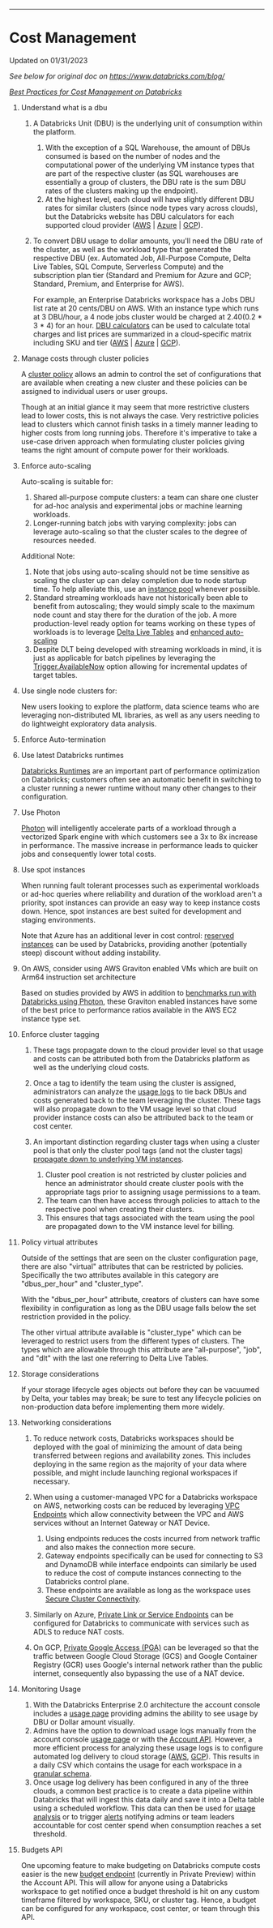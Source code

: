 ***
# Cost Management

Updated on 01/31/2023

*See below for original doc on https://www.databricks.com/blog/*

*[Best Practices for Cost Management on Databricks](https://www.databricks.com/blog/2022/10/18/best-practices-cost-management-databricks.html)*

1. Understand what is a dbu
    1. A Databricks Unit (DBU) is the underlying unit of consumption within the platform. 
    
        1. With the exception of a SQL Warehouse, the amount of DBUs consumed is based on the number of nodes and the computational power of the underlying VM instance types that are part of the respective cluster (as SQL warehouses are essentially a group of clusters, the DBU rate is the sum DBU rates of the clusters making up the endpoint). 
        2. At the highest level, each cloud will have slightly different DBU rates for similar clusters (since node types vary across clouds), but the Databricks website has DBU calculators for each supported cloud provider ([AWS](https://www.databricks.com/product/aws-pricing/instance-types) | [Azure](https://azure.microsoft.com/en-us/pricing/calculator/) | [GCP](https://www.databricks.com/product/gcp-pricing/instance-types)).

    2. To convert DBU usage to dollar amounts, you'll need the DBU rate of the cluster, as well as the workload type that generated the respective DBU (ex. Automated Job, All-Purpose Compute, Delta Live Tables, SQL Compute, Serverless Compute) and the subscription plan tier (Standard and Premium for Azure and GCP; Standard, Premium, and Enterprise for AWS). 
    
        For example, an Enterprise Databricks workspace has a Jobs DBU list rate at 20 cents/DBU on AWS. With an instance type which runs at 3 DBU/hour, a 4 node jobs cluster would be charged at $2.40 ($0.2 * 3 * 4) for an hour. [DBU calculators](https://www.databricks.com/product/aws-pricing/instance-types) can be used to calculate total charges and list prices are summarized in a cloud-specific matrix including SKU and tier ([AWS](https://www.databricks.com/product/aws-pricing) | [Azure](https://azure.microsoft.com/en-us/pricing/details/databricks/) | [GCP](https://www.databricks.com/product/gcp-pricing)).

2. Manage costs through cluster policies

    A [cluster policy](https://docs.databricks.com/administration-guide/clusters/policies.html) allows an admin to control the set of configurations that are available when creating a new cluster and these policies can be assigned to individual users or user groups.

    Though at an initial glance it may seem that more restrictive clusters lead to lower costs, this is not always the case. Very restrictive policies lead to clusters which cannot finish tasks in a timely manner leading to higher costs from long running jobs. Therefore it's imperative to take a use-case driven approach when formulating cluster policies giving teams the right amount of compute power for their workloads.

3. Enforce auto-scaling

    Auto-scaling is suitable for:

    1. Shared all-purpose compute clusters: a team can share one cluster for ad-hoc analysis and experimental jobs or machine learning workloads.
    2. Longer-running batch jobs with varying complexity: jobs can leverage auto-scaling so that the cluster scales to the degree of resources needed.

    Additional Note:

    1. Note that jobs using auto-scaling should not be time sensitive as scaling the cluster up can delay completion due to node startup time. To help alleviate this, use an [instance pool](https://docs.databricks.com/clusters/instance-pools/index.html) whenever possible.
    2. Standard streaming workloads have not historically been able to benefit from autoscaling; they would simply scale to the maximum node count and stay there for the duration of the job. A more production-level ready option for teams working on these types of workloads is to leverage [Delta Live Tables](https://www.databricks.com/product/delta-live-tables) and [enhanced auto-scaling](https://docs.databricks.com/data-engineering/delta-live-tables/delta-live-tables-concepts.html#databricks-enhanced-autoscaling)
    3. Despite DLT being developed with streaming workloads in mind, it is just as applicable for batch pipelines by leveraging the [Trigger.AvailableNow](https://docs.databricks.com/ingestion/auto-loader/production.html#using-triggeravailablenow-and-rate-limiting) option allowing for incremental updates of target tables.

4. Use single node clusters for:

    New users looking to explore the platform, data science teams who are leveraging non-distributed ML libraries, as well as any users needing to do lightweight exploratory data analysis.

5. Enforce Auto-termination

6. Use latest Databricks runtimes

    [Databricks Runtimes](https://docs.databricks.com/runtime/index.html) are an important part of performance optimization on Databricks; customers often see an automatic benefit in switching to a cluster running a newer runtime without many other changes to their configuration. 

7. Use Photon

    [Photon](https://www.databricks.com/blog/2022/08/03/announcing-photon-engine-general-availability-on-the-databricks-lakehouse-platform.html) will intelligently accelerate parts of a workload through a vectorized Spark engine with which customers see a 3x to 8x increase in performance. The massive increase in performance leads to quicker jobs and consequently lower total costs.

8. Use spot instances

    When running fault tolerant processes such as experimental workloads or ad-hoc queries where reliability and duration of the workload aren't a priority, spot instances can provide an easy way to keep instance costs down. Hence, spot instances are best suited for development and staging environments.

    Note that Azure has an additional lever in cost control: [reserved instances](https://docs.microsoft.com/en-us/azure/cost-management-billing/reservations/prepay-databricks-reserved-capacity) can be used by Databricks, providing another (potentially steep) discount without adding instability.

9. On AWS, consider using AWS Graviton enabled VMs which are built on Arm64 instruction set architecture

    Based on studies provided by AWS in addition to [benchmarks run with Databricks using Photon](https://www.databricks.com/blog/2022/04/18/announcing-databricks-support-for-aws-graviton2-with-up-to-3x-better-price-performance.html), these Graviton enabled instances have some of the best price to performance ratios available in the AWS EC2 instance type set.

10. Enforce cluster tagging

    1. These tags propagate down to the cloud provider level so that usage and costs can be attributed both from the Databricks platform as well as the underlying cloud costs. 

    2. Once a tag to identify the team using the cluster is assigned, administrators can analyze the [usage logs](https://docs.databricks.com/administration-guide/account-settings-e2/usage.html#usage-download) to tie back DBUs and costs generated back to the team leveraging the cluster. These tags will also propagate down to the VM usage level so that cloud provider instance costs can also be attributed back to the team or cost center. 

    3. An important distinction regarding cluster tags when using a cluster pool is that only the cluster pool tags (and not the cluster tags) [propagate down to underlying VM instances](https://docs.databricks.com/administration-guide/account-settings/usage-detail-tags-aws.html#tag-propagation). 
    
        1. Cluster pool creation is not restricted by cluster policies and hence an administrator should create cluster pools with the appropriate tags prior to assigning usage permissions to a team. 
        2. The team can then have access through policies to attach to the respective pool when creating their clusters. 
        3. This ensures that tags associated with the team using the pool are propagated down to the VM instance level for billing.

11. Policy virtual attributes

    Outside of the settings that are seen on the cluster configuration page, there are also "virtual" attributes that can be restricted by policies. Specifically the two attributes available in this category are "dbus_per_hour" and "cluster_type".

    With the "dbus_per_hour" attribute, creators of clusters can have some flexibility in configuration as long as the DBU usage falls below the set restriction provided in the policy. 

    The other virtual attribute available is "cluster_type" which can be leveraged to restrict users from the different types of clusters. The types which are allowable through this attribute are "all-purpose", "job", and "dlt" with the last one referring to Delta Live Tables. 

12. Storage considerations

    If your storage lifecycle ages objects out before they can be vacuumed by Delta, your tables may break; be sure to test any lifecycle policies on non-production data before implementing them more widely. 

13. Networking considerations

    1. To reduce network costs, Databricks workspaces should be deployed with the goal of minimizing the amount of data being transferred between regions and availability zones. This includes deploying in the same region as the majority of your data where possible, and might include launching regional workspaces if necessary.

    2. When using a customer-managed VPC for a Databricks workspace on AWS, networking costs can be reduced by leveraging [VPC Endpoints](https://docs.databricks.com/administration-guide/cloud-configurations/aws/customer-managed-vpc.html#configure-regional-endpoints-optional) which allow connectivity between the VPC and AWS services without an Internet Gateway or NAT Device. 
        1. Using endpoints reduces the costs incurred from network traffic and also makes the connection more secure. 
        2. Gateway endpoints specifically can be used for connecting to S3 and DynamoDB while interface endpoints can similarly be used to reduce the cost of compute instances connecting to the Databricks control plane. 
        3. These endpoints are available as long as the workspace uses [Secure Cluster Connectivity](https://docs.databricks.com/security/secure-cluster-connectivity.html).

    3. Similarly on Azure, [Private Link or Service Endpoints](https://www.databricks.com/blog/2020/02/28/securely-accessing-azure-data-sources-from-azure-databricks.html) can be configured for Databricks to communicate with services such as ADLS to reduce NAT costs. 
    4. On GCP, [Private Google Access (PGA)](https://docs.gcp.databricks.com/administration-guide/cloud-configurations/gcp/firewall.html#firewall-configuration-overview) can be leveraged so that the traffic between Google Cloud Storage (GCS) and Google Container Registry (GCR) uses Google's internal network rather than the public internet, consequently also bypassing the use of a NAT device.

14. Monitoring Usage

    1. With the Databricks Enterprise 2.0 architecture the account console includes a [usage page](https://docs.databricks.com/administration-guide/account-settings-e2/usage.html#access-the-usage-page-1) providing admins the ability to see usage by DBU or Dollar amount visually. 
    2. Admins have the option to download usage logs manually from the account console [usage page](https://docs.databricks.com/administration-guide/account-settings-e2/usage.html#usage-download-1) or with the [Account API](https://docs.databricks.com/administration-guide/account-settings/billable-usage-download-api.html). However, a more efficient process for analyzing these usage logs is to configure automated log delivery to cloud storage ([AWS](https://docs.databricks.com/administration-guide/account-settings/billable-usage-delivery.html), [GCP](https://docs.gcp.databricks.com/administration-guide/account-settings-gcp/log-delivery.html)). This results in a daily CSV which contains the usage for each workspace in a [granular schema](https://docs.databricks.com/administration-guide/account-settings/usage-analysis.html#csv-file-schema).
    3. Once usage log delivery has been configured in any of the three clouds, a common best practice is to create a data pipeline within Databricks that will ingest this data daily and save it into a Delta table using a scheduled workflow. This data can then be used for [usage analysis](https://docs.databricks.com/administration-guide/account-settings/usage-analysis.html#usage-analysis-dashboard-notebook) or to trigger [alerts](https://docs.databricks.com/sql/user/alerts/index.html) notifying admins or team leaders accountable for cost center spend when consumption reaches a set threshold.

15. Budgets API

    One upcoming feature to make budgeting on Databricks compute costs easier is the new [budget endpoint](https://docs.databricks.com/dev-tools/api/latest/account.html#operation/create-budget) (currently in Private Preview) within the Account API. This will allow for anyone using a Databricks workspace to get notified once a budget threshold is hit on any custom timeframe filtered by workspace, SKU, or cluster tag. Hence, a budget can be configured for any workspace, cost center, or team through this API.

